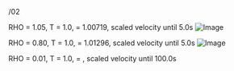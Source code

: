 /02

RHO = 1.05, T = 1.0, <T> = 1.00719, scaled velocity until 5.0s
![Image](https://github.com/user-attachments/assets/eb940550-d80e-4c94-b20a-ac4217a560a5)

RHO = 0.80, T = 1.0, <T> = 1.01296, scaled velocity until 5.0s
![Image](https://github.com/user-attachments/assets/f0665e2f-8254-4d3c-92f2-a1c263f09844)

RHO = 0.01, T = 1.0, <T> = , scaled velocity until 100.0s
